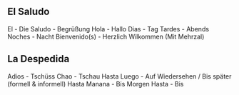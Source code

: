 ## El Saludo

El						- Die
Saludo				- Begrüßung
Hola					- Hallo
Dias					- Tag
Tardes				- Abends
Noches				- Nacht
Bienvenido(s) - Herzlich Wilkommen (Mit Mehrzal)


## La Despedida

Adios					- Tschüss
Chao					- Tschau
Hasta Luego		- Auf Wiedersehen / Bis später (formell & informell)
Hasta Manana	- Bis Morgen
Hasta					- Bis
